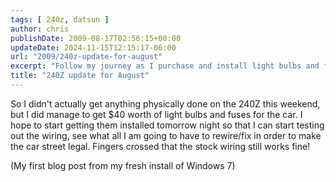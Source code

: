```yaml
---
tags: [ 240z, datsun ]
author: chris
publishDate: 2009-08-17T02:56:15+00:00
updateDate: 2024-11-15T12:15:17-06:00
url: "2009/240z-update-for-august"
excerpt: "Follow my journey as I purchase and install light bulbs and fuses for my 240Z. Discover the highs and lows of rewiring a car to be street legal."
title: "240Z update for August"
---
```


So I didn't actually get anything physically done on the 240Z this weekend, but I did manage to get $40 worth of light bulbs and fuses for the car. 
 I hope to start getting them installed tomorrow night so that I can start testing out the wiring, see what all I am going to have to rewire/fix in order to make the car street legal. Fingers crossed that the stock wiring still works fine! 

 
 (My first blog post from my fresh install of Windows 7)
